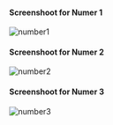 #### Screenshoot for Numer 1
![number1](https://user-images.githubusercontent.com/46044060/144567768-697a5a03-40d1-4404-bccc-24e6418aba9c.png)

#### Screenshoot for Numer 2
![number2](https://user-images.githubusercontent.com/46044060/144567784-1b7665a5-392d-4d89-9257-a1e2abe8e5db.png)

#### Screenshoot for Numer 3
![number3](https://user-images.githubusercontent.com/46044060/144567801-32705905-852a-4fa1-8c19-121aea176d70.png)
